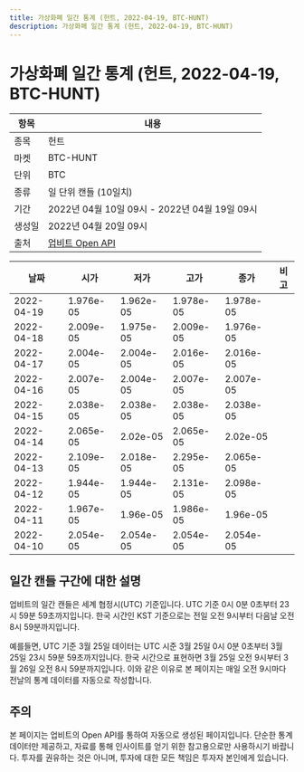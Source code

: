 ```yaml
---
title: 가상화폐 일간 통계 (헌트, 2022-04-19, BTC-HUNT)
description: 가상화폐 일간 통계 (헌트, 2022-04-19, BTC-HUNT)
---
```



가상화폐 일간 통계 (헌트, 2022-04-19, BTC-HUNT)
===

|항목|내용|
|--|--|
|종목|헌트|
|마켓|BTC-HUNT|
|단위|BTC|
|종류|일 단위 캔들 (10일치)|
|기간|2022년 04월 10일 09시 - 2022년 04월 19일 09시|
|생성일|2022년 04월 20일 09시|
|출처|[업비트 Open API](https://docs.upbit.com)|


|날짜|시가|저가|고가|종가|비고|
|--|--|--|--|--|--|
|2022-04-19|1.976e-05|1.962e-05|1.978e-05|1.978e-05|    |
|2022-04-18|2.009e-05|1.975e-05|2.009e-05|1.976e-05|    |
|2022-04-17|2.004e-05|2.004e-05|2.016e-05|2.016e-05|    |
|2022-04-16|2.007e-05|2.004e-05|2.007e-05|2.007e-05|    |
|2022-04-15|2.038e-05|2.038e-05|2.038e-05|2.038e-05|    |
|2022-04-14|2.065e-05|2.02e-05|2.065e-05|2.02e-05|    |
|2022-04-13|2.109e-05|2.018e-05|2.295e-05|2.065e-05|    |
|2022-04-12|1.944e-05|1.944e-05|2.131e-05|2.098e-05|    |
|2022-04-11|1.967e-05|1.96e-05|1.986e-05|1.96e-05|    |
|2022-04-10|2.054e-05|2.054e-05|2.054e-05|2.054e-05|    |


일간 캔들 구간에 대한 설명
---


업비트의 일간 캔들은 세계 협정시(UTC) 기준입니다. 
UTC 기준 0시 0분 0초부터 23시 59분 59초까지입니다. 
한국 시간인 KST 기준으로는 전일 오전 9시부터 다음날 오전 8시 59분까지입니다. 


예를들면, UTC 기준 3월 25일 데이터는 UTC 시준 3월 25일 0시 0분 0초부터 3월 25일 23시 59분 59초까지입니다. 
한국 시간으로 표현하면 3월 25일 오전 9시부터 3월 26일 오전 8시 59분까지입니다. 
이와 같은 이유로 본 페이지는 매일 오전 9시마다 전날의 통계 데이터를 자동으로 작성합니다. 


주의
---


본 페이지는 업비트의 Open API를 통하여 자동으로 생성된 페이지입니다. 
단순한 통계 데이터만 제공하고, 자료를 통해 인사이트를 얻기 위한 참고용으로만 사용하시기 바랍니다. 
투자를 권유하는 것은 아니며, 투자에 대한 모든 책임은 투자자 본인에게 있습니다. 
